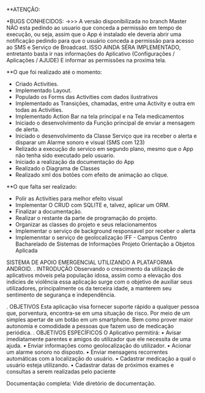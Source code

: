 **ATENÇÃO:

 *BUGS CONHECIDOS:
  ->>> A versão disponibilizada no branch Master NÃO esta pedindo ao usuario que conceda a permissão em tempo de execução, ou seja, assim que o App é instalado ele deveria abrir uma notificação pedindo para que o usuário conceda a permissão para acesso ao SMS e Serviço de Broadcast. ISSO AINDA SÉRA IMPLEMENTADO, entretanto basta ir nas informações do Aplicativo (Configurações / Aplicações / AJUDE) E informar as permissões na proxima tela.
 
 
**O que foi realizado até o momento:

- Criado Activities.
- Implementado Layout.
- Populado os Forms das Activities com dados ilustrativos
- Implementado as Transições, chamadas, entre uma Activity e outra em todas as Activities.
- Implementado Action Bar na tela principal e na Tela medicamentos
- Iniciado o desenvolvimento da Função principal de enviar a mensagem de alerta.
- Iniciado o desenvolvimento da Classe Serviço que ira receber o alerta e disparar um Alarme sonoro e visual (SMS com 123)
- Relizado a execução do servico em segundo plano, mesmo que o App não tenha sido executado pelo usuario.
- Iniciado a realização da documentação do App
- Realizado o Diagrama de Classes
- Realizado xml dos botões com efeito de animação ao clique.

**O que falta ser realizado:

- Polir as Activities para melhor efeito visual
- Implementar O CRUD com SQLITE e, talvez, aplicar um ORM.
- Finalizar a documentação.
- Realizar o restante da parte de programação do projeto.
- Organizar as classes do projeto e seus relacionamentos
- Implementar o serviço de background responsavel por receber o alerta
- Implemenntar o serviço de geolocalização
IFF - Campus Centro Bacharelado de Sistemas de Informações Projeto Orientação a Objetos Aplicada

SISTEMA DE APOIO EMERGENCIAL UTILIZANDO A PLATAFORMA ANDROID. . INTRODUÇÃO Observando o crescimento da utilização de aplicativos móveis pela população idosa, assim como a elevação dos indicies de violência essa aplicação surge com o objetivo de auxiliar seus utilizadores, principalmente os da terceira idade, a manterem seu sentimento de segurança e independência.

. OBJETIVOS Esta aplicação visa fornecer suporte rápido a qualquer pessoa que, porventura, encontra-se em uma situação de risco. Por meio de um simples apertar de um botão em um smartphone. Bem como prover maior autonomia e comodidade a pessoas que fazem uso de medicação periódica. . OBJETIVOS ESPECÍFICOS O Aplicativo permitirá: • Avisar imediatamente parentes e amigos do utilizador que ele necessita de uma ajuda. • Enviar informações como geolocalização do utilizador. • Acionar um alarme sonoro no disposto. • Enviar mensagens recorrentes automáticas com a localização do usuário. • Cadastrar medicação a qual o usuário esteja utilizando. • Cadastrar datas de próximos exames e consultas a serem realizadas pelo paciente

Documentação completa: Vide diretório de documentação.
